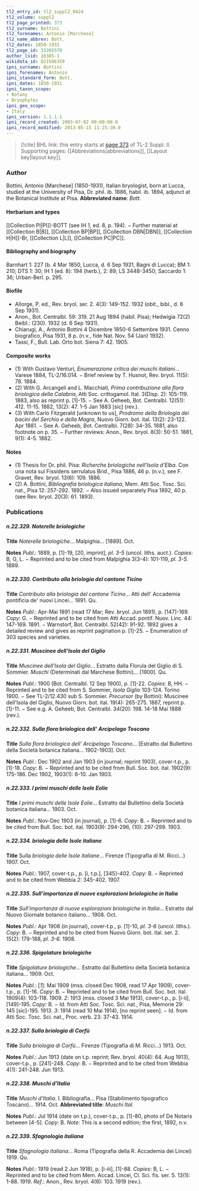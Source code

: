```yaml
---
tl2_entry_id: tl2_suppl2_0424
tl2_volume: suppl2
tl2_page_printed: 373
tl2_surname: Bottini
tl2_forenames: Antonio [Marchese]
tl2_name_abbrev: Bott.
tl2_dates: 1850-1931
tl2_page_id: 33265570
author_lsid: 16385-1
wikidata_id: Q21506350
ipni_surname: Bottini
ipni_forenames: Antonio
ipni_standard_form: Bott.
ipni_dates: 1850-1931
ipni_taxon_scope: 
- Botany
- Bryophytes
ipni_geo_scope: 
- Italy
ipni_version: 1.1.1.1
ipni_record_created: 2003-07-02 00:00:00.0
ipni_record_modified: 2013-05-15 11:25:30.0
---
```



> [!cite] BHL link: this entry starts at [page 373](https://www.biodiversitylibrary.org/page/33265570) of TL-2 Suppl. II.
> Supporting pages: [[Abbreviations|abbreviations]], [[Layout key|layout key]].

### Author

Bottini, Antonio \[Marchese\] (1850-1931), Italian bryologist, born at Lucca, studied at the University of Pisa, Dr. phil. ib. 1886, habil. ib. 1894, adjunct at the Botanical Institute at Pisa. 
**Abbreviated name**: *Bott.*

#### Herbarium and types

[[Collection PI|PI]]-BOTT (see IH 1, ed. 8, p. 194). − Further material at [[Collection B|B]], [[Collection BP|BP]], [[Collection DBN|DBN]], [[Collection H|H]]-Br, [[Collection L|L]], [[Collection PC|PC]].

#### Bibliography and biography

Barnhart 1: 227 (b. 4 Mar 1850, Lucca, d. 6 Sep 1931, Bagni di Lucca); BM 1: 210; DTS 1: 30; IH 1 (ed. 8): 194 (herb.), 2: 89; LS 3448-3450; Saccardo 1: 36; Urban-Berl. p. 295.

#### Biofile

- Allorge, P. ed., Rev. bryol. ser. 2. 4(3): 149-152. 1932 (obit., bibl., d. 6 Sep 1931).
- Anon., Bot. Centralbl. 59: 319. 21 Aug 1894 (habil. Pisa); Hedwigia 72(2) Beibl.: (230). 1932 (d. 6 Sep 1931).
- Chiarugi, A., Antonio Bottini 4 Dicembre 1850-6 Settembre 1931. Cenno biografico, Pisa 1931, 8 p. (n.v., fide Nat. Nov. 54 (Jan) 1932).
- Tassi, F., Bull. Lab. Orto bot. Siena 7: 42. 1905.

#### Composite works

- (1) With Gustavo Venturi, *Enumerazione critica dei muschi italiani*... Varese 1884, TL-2/16.014. − Brief review by T. Husnot, Rev. bryol. 11(5): 78. 1884.
- (2) With G. Arcangeli and L. Macchiati, *Prima contribuzione alla flora briologica della Calabria*, Atti Soc. crittogamol. Ital. 3(Disp. 2): 105-119. 1883, also as reprint p. \[1\]-15. − See A. Geheeb, Bot. Centralbl. 12(51): 412. 11-15. 1882, 13(2): 47. 1-5 Jan 1883 \[sic\] (rev.).
- (3) With Carlo Fitzgerald \[unknown to us\], *Prodromo della Briologia dei bacini del Serchio e della Magra*, Nuovo Giorn. bot. ital. 13(2): 23-122. Apr 1881. − See A. Geheeb, Bot. Centralbl. 7(28): 34-35. 1881, also footnote on p. 35. − Further reviews: Anon., Rev. bryol. 8(3): 50-51. 1881, 9(1): 4-5. 1882.

#### Notes

- (1) Thesis for Dr. phil. Pisa: *Richerche briologiche nell'Isola d'Elba*. Con una nota sul Fissidens serrulatus Brid., Pisa 1886, 46 p. (n.v.), see F. Gravet, Rev. bryol. 13(6): 109. 1886.
- (2) A. Bottini, *Bibliografia briologica italiana*, Mem. Atti Soc. Tosc. Sci. nat., Pisa 12: 257-292. 1892. − Also issued separately Pisa 1892, 40 p. (see Rev. bryol. 20(3): 61. 1893).

### Publications

##### n.22.329. Noterelle briologiche

**Title**
*Noterelle briologiche*... Malpighia... \[1889\]. Oct.

**Notes**
*Publ*.: 1889, p. \[1\]-19, \[20, imprint\], *pl. 3-5* (uncol. liths. auct.). *Copies*: B, G, L. − Reprinted and to be cited from Malpighia 3(3-4): 101-119, *pl. 3-5.* 1889.

##### n.22.330. Contributo alla briologia del cantone Ticino

**Title**
*Contributo alla briologia del cantone Ticino*... Atti dell' Accademia pontificia de' nuovi Lincei... 1891. Qu.

**Notes**
*Publ*.: Apr-Mai 1891 (read 17 Mar; Rev. bryol. Jun 1891), p. \[147\]-169. *Copy*: G. − Reprinted and to be cited from Atti Accad. pontif. Nuov. Linc. 44: 147-169. 1891. − Warnstorf, Bot. Centralbl. 52(42): 91-92. 1892 gives a detailed review and gives as reprint pagination p. \[1\]-25. − Enumeration of 303 species and varieties.

##### n.22.331. Muscinee dell'Isola del Giglio

**Title**
*Muscinee dell'Isola del Giglio*... Estratto dalla Florula del Giglio di S. Sommier. *Muschi* (Determinati dal Marchese Bottini)... \[1900\]. Qu.

**Notes**
*Publ*.: 1900 (Bot. Centralbl. 12 Sep 1900), p. \[1\]-22. *Copies*: B, HH. − Reprinted and to be cited from S. Sommier, *Isola Giglio* 103-124. Torino 1900. − See TL-2/12.430 sub S. Sommier.
*Precursor* (by Bottini): Muscinee dell'Isola del Giglio, Nuovo Giorn. bot. ital. 19(4): 265-275. 1887, reprint p. \[1\]-11. − See e.g. A. Geheeb, Bot. Centralbl. 34(20): 198. 14-18 Mai 1888 (rev.).

##### n.22.332. Sulla flora briologica dell' Arcipelago Toscano

**Title**
*Sulla flora briologica dell' Arcipelago Toscano*... \[Estratto dal Bullettino della Società botanica italiana... 1902-1903\]. Oct.

**Notes**
*Publ*.: Dec 1902 and Jan 1903 (in journal; reprint 1903), cover-t.p., p. \[1\]-18. *Copy*: B. − Reprinted and to be cited from Bull. Soc. bot. ital. 1902(9): 175-186. Dec 1902, 1903(1): 6-10. Jan 1903.

##### n.22.333. I primi muschi delle Isole Eolie

**Title**
*I primi muschi delle Isole Eolie*... Estratto dal Bullettino della Società botanica italiana... 1903. Oct.

**Notes**
*Publ*.: Nov-Dec 1903 (in journal), p. \[1\]-6. *Copy*: B. − Reprinted and to be cited from Bull. Soc. bot. ital. 1903(9): 294-296, (10): 297-299. 1903.

##### n.22.334. briologia delle Isole italiane

**Title**
Sulla *briologia delle Isole italiane*... Firenze (Tipografia di M. Ricci...) 1907. Oct.

**Notes**
*Publ*.: 1907, cover-t.p., p. \[i, t.p.\], \[345\]-402. *Copy*: B. − Reprinted and to be cited from Webbia 2: 345-402. 1907.

##### n.22.335. Sull'importanza di nuove esplorazioni briologiche in Italia

**Title**
*Sull'importanza di nuove esplorazioni briologiche in Italia*... Estratto dal Nuovo Giornale botanico italiano... 1908. Oct.

**Notes**
*Publ*.: Apr 1908 (in journal), cover-t.p., p. \[1\]-10, *pl. 3-6* (uncol. liths.). *Copy*: B. − Reprinted and to be cited from Nuovo Giorn. bot. ital. ser. 2. 15(2): 179-188, *pl. 3-6.* 1908.

##### n.22.336. Spigolature briologiche

**Title**
*Spigolature briologiche*... Estratto dal Bullettino della Società botanica italiana... 1909. Oct.

**Notes**
*Publ*.: \[*1*\]: Mai 1909 (mss. closed Dec 1908, read 17 Apr 1909), cover-t.p., p. \[1\]-16. *Copy*: B. − Reprinted and to be cited from Bull. Soc. bot. ital. 1909(4): 103-118. 1909.
*2*: 1913 (mss. closed 3 Mai 1913), cover-t.p., p. \[i-ii\], \[149\]-195. *Copy*: B. − Id. from Atti Soc. Tosc. Sci. nat., Pisa, Memorie 29: 145 \[sic\]-195. 1913.
*3*: 1914 (read 10 Mai 1914), \[no reprint seen\]. − Id. from Atti Soc. Tosc. Sci. nat., Proc. verb. 23: 37-43. 1914.

##### n.22.337. Sulla briologia di Corfù

**Title**
*Sulla briologia di Corfù*... Firenze (Tipografia di M. Ricci...) 1913. Oct.

**Notes**
*Publ*.: Jun 1913 (date on t.p. reprint; Rev. bryol. 40(4): 64. Aug 1913), cover-t.p., p. \[241\]-248. *Copy*: B. − Reprinted and to be cited from Webbia 4(1): 241-248. Jun 1913.

##### n.22.338. Muschi d'Italia

**Title**
*Muschi d'Italia*. I. Bibliografia... Pisa (Stabilimento tipografico Toscano)... 1914. Oct.
**Abbreviated title**: *Muschi Ital.*

**Notes**
*Publ*.: Jul 1914 (date on t.p.), cover-t.p., p. \[1\]-80, photo of De Notaris between \[4-5\]. *Copy*: B.
*Note*: This is a second edition; the first, 1892, n.v.

##### n.22.339. Sfagnologia italiana

**Title**
*Sfagnologia italiana*... Roma (Tipografia della R. Accademia dei Lincei) 1919. Qu.

**Notes**
*Publ*.: 1919 (read 2 Jun 1918), p. \[i-iii\], \[1\]-88. *Copies*: B, L. − Reprinted and to be cited from Mem. Accad. Lincei, Cl. Sci. fis. ser. 5. 13(1): 1-88. 1919.
*Ref*.: Anon., Rev. bryol. 4(6): 103. 1919 (rev.).

